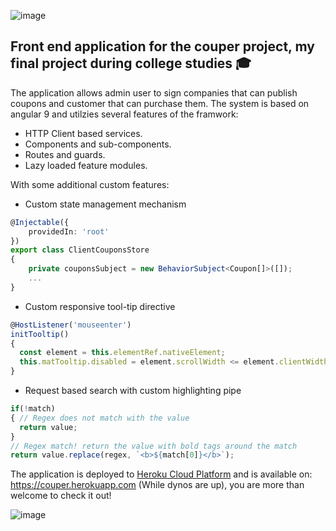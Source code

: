 ![image](https://user-images.githubusercontent.com/67602805/110339089-6f5bba00-8030-11eb-8c9a-3b183ebf5eb8.png)
## Front end application for the couper project, my final project during college studies :mortar_board:

The application allows admin user to sign companies that can publish coupons and customer that can purchase them.
The system is based on angular 9 and utilzies several features of the framwork:

- HTTP Client based services.
- Components and sub-components.
- Routes and guards.
- Lazy loaded feature modules.

With some additional custom features:

- Custom state management mechanism
```typescript
@Injectable({
    providedIn: 'root'
})
export class ClientCouponsStore
{
    private couponsSubject = new BehaviorSubject<Coupon[]>([]);
    ...
}
```
- Custom responsive tool-tip directive
```typescript
@HostListener('mouseenter')
initTooltip()
{
  const element = this.elementRef.nativeElement;
  this.matTooltip.disabled = element.scrollWidth <= element.clientWidth;
}
```
- Request based search with custom highlighting pipe
```typescript
if(!match)
{ // Regex does not match with the value
  return value;
}
// Regex match! return the value with bold tags around the match
return value.replace(regex, `<b>${match[0]}</b>`);
```
The application is deployed to [Heroku Cloud Platform](https://www.heroku.com/) and is available on: https://couper.herokuapp.com (While dynos are up), you are more than welcome to check it out!

![image](https://user-images.githubusercontent.com/67602805/110339281-aaf68400-8030-11eb-8cac-4f3662dd3e14.png)
